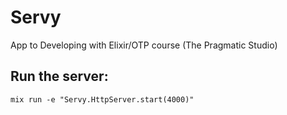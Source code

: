 # Servy

App to Developing with Elixir/OTP course (The Pragmatic Studio)

## Run the server:

```
mix run -e "Servy.HttpServer.start(4000)"
```
